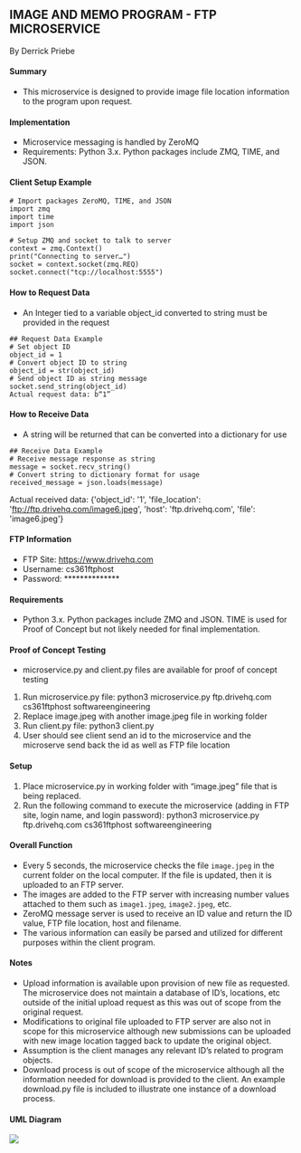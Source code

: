 ## IMAGE AND MEMO PROGRAM - FTP MICROSERVICE
By Derrick Priebe


#### Summary
- This microservice is designed to provide image file location information to the program upon request.

#### Implementation
- Microservice messaging is handled by ZeroMQ
- Requirements: Python 3.x. Python packages include ZMQ, TIME, and JSON.

#### Client Setup Example
```
# Import packages ZeroMQ, TIME, and JSON
import zmq
import time
import json

# Setup ZMQ and socket to talk to server
context = zmq.Context()
print("Connecting to server…")
socket = context.socket(zmq.REQ)
socket.connect("tcp://localhost:5555")
```

#### How to Request Data
- An Integer tied to a variable object_id converted to string must be provided in the request

```
## Request Data Example
# Set object ID
object_id = 1
# Convert object ID to string
object_id = str(object_id)
# Send object ID as string message
socket.send_string(object_id)
Actual request data: b“1”
```

#### How to Receive Data
- A string will be returned that can be converted into a dictionary for use

```
## Receive Data Example
# Receive message response as string
message = socket.recv_string()
# Convert string to dictionary format for usage
received_message = json.loads(message)
```

Actual received data: {'object_id': '1', 'file_location': 'ftp://ftp.drivehq.com/image6.jpeg', 'host': 'ftp.drivehq.com', 'file': 'image6.jpeg'}


#### FTP Information
- FTP Site: https://www.drivehq.com
- Username: cs361ftphost
- Password: **************


#### Requirements
- Python 3.x. Python packages include ZMQ and JSON. TIME is used for Proof of Concept but not likely needed for final implementation.


#### Proof of Concept Testing
- microservice.py and client.py files are available for proof of concept testing
1) Run microservice.py file:
        python3 microservice.py ftp.drivehq.com cs361ftphost softwareengineering
2) Replace image.jpeg with another image.jpeg file in working folder
3) Run client.py file:
        python3 client.py
4) User should see client send an id to the microservice and the microserve send back the id as well as FTP file location


#### Setup
1) Place microservice.py in working folder with “image.jpeg” file that is being replaced.
2) Run the following command to execute the microservice (adding in FTP site, login name, and login password):
python3 microservice.py ftp.drivehq.com cs361ftphost softwareengineering


#### Overall Function
- Every 5 seconds, the microservice checks the file `image.jpeg` in the current folder on the local computer. If the file is updated, then it is uploaded to an FTP server. 
- The images are added to the FTP server with increasing number values attached to them such as `image1.jpeg`, `image2.jpeg`, etc.
- ZeroMQ message server is used to receive an ID value and return the ID value, FTP file location, host and filename. 
- The various information can easily be parsed and utilized for different purposes within the client program.


#### Notes
- Upload information is available upon provision of new file as requested. The microservice does not maintain a database of ID’s, locations, etc outside of the initial upload request as this was out of scope from the original request.
- Modifications to original file uploaded to FTP server are also not in scope for this microservice although new submissions can be uploaded with new image location tagged back to update the original object.
- Assumption is the client manages any relevant ID’s related to program objects.
- Download process is out of scope of the microservice although all the information needed for download is provided to the client. An example download.py file is included to illustrate one instance of a download process.

#### UML Diagram
![](UML_diagram.png)
